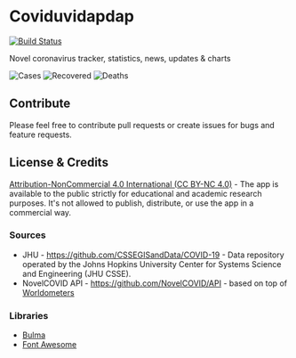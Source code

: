 # Coviduvidapdap #

[![Build Status](https://travis-ci.org/KSym04/coviduvidapdap.svg?branch=master)](https://travis-ci.org/KSym04/coviduvidapdap)

Novel coronavirus tracker, statistics, news, updates & charts

![Cases](https://covid19-badges.herokuapp.com/cases/latest) ![Recovered](https://covid19-badges.herokuapp.com/recovered) ![Deaths](https://covid19-badges.herokuapp.com/deaths)

## Contribute ##

Please feel free to contribute pull requests or create issues for bugs and feature requests.

## License & Credits ##

<a href="http://creativecommons.org/licenses/by-nc/4.0/">Attribution-NonCommercial 4.0 International (CC BY-NC 4.0)</a> - The app is available to the public strictly for educational and academic research purposes. It's not allowed to publish, distribute, or use the app in a commercial way.

### Sources ###

* JHU - https://github.com/CSSEGISandData/COVID-19 - Data repository operated by the Johns Hopkins University Center for Systems Science and Engineering (JHU CSSE).
* NovelCOVID API - https://github.com/NovelCOVID/API - based on top of <a href="https://www.worldometers.info/coronavirus/">Worldometers</a>

### Libraries ###

* <a href="https://bulma.io/">Bulma</a>
* <a href="https://fontawesome.com/">Font Awesome</a>
